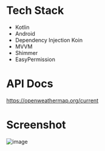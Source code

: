 # Tech Stack
- Kotlin
- Android
- Dependency Injection Koin
- MVVM
- Shimmer
- EasyPermission

# API Docs
https://openweathermap.org/current

# Screenshot
![image](https://github.com/shaqna/Simple-Weather/assets/85094525/21cd7eef-7977-4b0c-b24a-c520f1ea2694)
